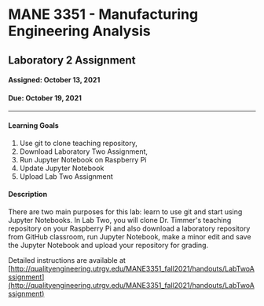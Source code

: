 # MANE 3351 - Manufacturing Engineering Analysis

## Laboratory 2 Assignment

#### Assigned: October 13, 2021

#### Due: October 19, 2021

---

#### Learning Goals

1.  Use git to clone teaching repository,
2.  Download Laboratory Two Assignment,
3.  Run Jupyter Notebook on Raspberry Pi
4.  Update Jupyter Notebook
5.  Upload Lab Two Assignment

#### Description

There are two main purposes for this lab: learn to use git and start using Jupyter Notebooks. In Lab Two, you will clone Dr. Timmer's teaching repository on your Raspberry Pi and also download a laboratory repository from GitHub classroom, run Jupyter Notebook, make a minor edit and save the Jupyter Notebook and upload your repository for grading.

Detailed instructions are available at [http://qualityengineering.utrgv.edu/MANE3351_fall2021/handouts/LabTwoAssignment](http://qualityengineering.utrgv.edu/MANE3351_fall2021/handouts/LabTwoAssignment)
